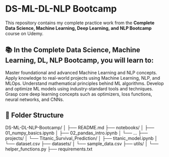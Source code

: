 # DS-ML-DL-NLP Bootcamp

This repository contains my complete practice work from the **Complete Data Science, Machine Learning, Deep Learning, and NLP Bootcamp** course on Udemy.

## 📚 In the Complete Data Science, Machine Learning, DL, NLP Bootcamp, you will learn to:

Master foundational and advanced Machine Learning and NLP concepts.
Apply knowledge to real-world projects using Machine Learning, NLP, and MLOps.
Understand mathematical principles behind ML algorithms.
Develop and optimize ML models using industry-standard tools and techniques.
Grasp core deep learning concepts such as optimizers, loss functions, neural networks, and CNNs.

## 📁 Folder Structure
DS-ML-DL-NLP-Bootcamp/
│
├── README.md
├── notebooks/
│   ├── 01_numpy_basics.ipynb
│   ├── 02_pandas_intro.ipynb
│   └── ...
├── projects/
│   └── Titanic_Survival_Prediction/
│       ├── titanic_model.ipynb
│       └── dataset.csv
├── datasets/
│   └── sample_data.csv
├── utils/
│   └── helper_functions.py
├── requirements.txt

